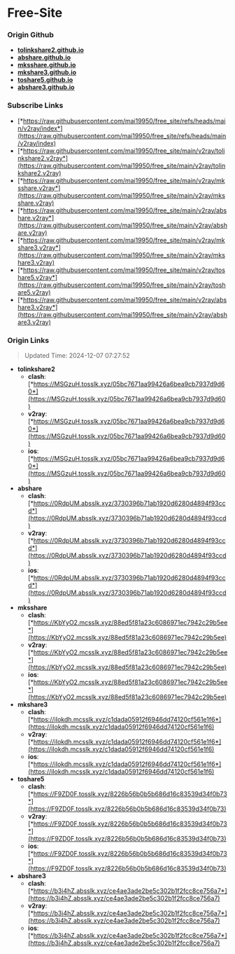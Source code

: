 # Free-Site

### Origin Github

- [**tolinkshare2.github.io**](https://github.com/tolinkshare2/tolinkshare2.github.io)
- [**abshare.github.io**](https://github.com/abshare/abshare.github.io)
- [**mksshare.github.io**](https://github.com/mksshare/mksshare.github.io)
- [**mkshare3.github.io**](https://github.com/mkshare3/mkshare3.github.io)
- [**toshare5.github.io**](https://github.com/toshare5/toshare5.github.io)
- [**abshare3.github.io**](https://github.com/abshare3/abshare3.github.io)

### Subscribe Links

- [*https://raw.githubusercontent.com/mai19950/free_site/refs/heads/main/v2ray/index*](https://raw.githubusercontent.com/mai19950/free_site/refs/heads/main/v2ray/index)
- [*https://raw.githubusercontent.com/mai19950/free_site/main/v2ray/tolinkshare2.v2ray*](https://raw.githubusercontent.com/mai19950/free_site/main/v2ray/tolinkshare2.v2ray)
- [*https://raw.githubusercontent.com/mai19950/free_site/main/v2ray/mksshare.v2ray*](https://raw.githubusercontent.com/mai19950/free_site/main/v2ray/mksshare.v2ray)
- [*https://raw.githubusercontent.com/mai19950/free_site/main/v2ray/abshare.v2ray*](https://raw.githubusercontent.com/mai19950/free_site/main/v2ray/abshare.v2ray)
- [*https://raw.githubusercontent.com/mai19950/free_site/main/v2ray/mkshare3.v2ray*](https://raw.githubusercontent.com/mai19950/free_site/main/v2ray/mkshare3.v2ray)
- [*https://raw.githubusercontent.com/mai19950/free_site/main/v2ray/toshare5.v2ray*](https://raw.githubusercontent.com/mai19950/free_site/main/v2ray/toshare5.v2ray)
- [*https://raw.githubusercontent.com/mai19950/free_site/main/v2ray/abshare3.v2ray*](https://raw.githubusercontent.com/mai19950/free_site/main/v2ray/abshare3.v2ray)

### Origin Links

> Updated Time: 2024-12-07 07:27:52

- **tolinkshare2**
  - **clash**: [*https://MSGzuH.tosslk.xyz/05bc7671aa99426a6bea9cb7937d9d60*](https://MSGzuH.tosslk.xyz/05bc7671aa99426a6bea9cb7937d9d60)
  - **v2ray**: [*https://MSGzuH.tosslk.xyz/05bc7671aa99426a6bea9cb7937d9d60*](https://MSGzuH.tosslk.xyz/05bc7671aa99426a6bea9cb7937d9d60)
  - **ios**: [*https://MSGzuH.tosslk.xyz/05bc7671aa99426a6bea9cb7937d9d60*](https://MSGzuH.tosslk.xyz/05bc7671aa99426a6bea9cb7937d9d60)
- **abshare**
  - **clash**: [*https://0RdpUM.absslk.xyz/3730396b71ab1920d6280d4894f93ccd*](https://0RdpUM.absslk.xyz/3730396b71ab1920d6280d4894f93ccd)
  - **v2ray**: [*https://0RdpUM.absslk.xyz/3730396b71ab1920d6280d4894f93ccd*](https://0RdpUM.absslk.xyz/3730396b71ab1920d6280d4894f93ccd)
  - **ios**: [*https://0RdpUM.absslk.xyz/3730396b71ab1920d6280d4894f93ccd*](https://0RdpUM.absslk.xyz/3730396b71ab1920d6280d4894f93ccd)
- **mksshare**
  - **clash**: [*https://KbYyO2.mcsslk.xyz/88ed5f81a23c6086971ec7942c29b5ee*](https://KbYyO2.mcsslk.xyz/88ed5f81a23c6086971ec7942c29b5ee)
  - **v2ray**: [*https://KbYyO2.mcsslk.xyz/88ed5f81a23c6086971ec7942c29b5ee*](https://KbYyO2.mcsslk.xyz/88ed5f81a23c6086971ec7942c29b5ee)
  - **ios**: [*https://KbYyO2.mcsslk.xyz/88ed5f81a23c6086971ec7942c29b5ee*](https://KbYyO2.mcsslk.xyz/88ed5f81a23c6086971ec7942c29b5ee)
- **mkshare3**
  - **clash**: [*https://iIokdh.mcsslk.xyz/c1dada05912f6946dd74120cf561e1f6*](https://iIokdh.mcsslk.xyz/c1dada05912f6946dd74120cf561e1f6)
  - **v2ray**: [*https://iIokdh.mcsslk.xyz/c1dada05912f6946dd74120cf561e1f6*](https://iIokdh.mcsslk.xyz/c1dada05912f6946dd74120cf561e1f6)
  - **ios**: [*https://iIokdh.mcsslk.xyz/c1dada05912f6946dd74120cf561e1f6*](https://iIokdh.mcsslk.xyz/c1dada05912f6946dd74120cf561e1f6)
- **toshare5**
  - **clash**: [*https://F9ZD0F.tosslk.xyz/8226b56b0b5b686d16c83539d34f0b73*](https://F9ZD0F.tosslk.xyz/8226b56b0b5b686d16c83539d34f0b73)
  - **v2ray**: [*https://F9ZD0F.tosslk.xyz/8226b56b0b5b686d16c83539d34f0b73*](https://F9ZD0F.tosslk.xyz/8226b56b0b5b686d16c83539d34f0b73)
  - **ios**: [*https://F9ZD0F.tosslk.xyz/8226b56b0b5b686d16c83539d34f0b73*](https://F9ZD0F.tosslk.xyz/8226b56b0b5b686d16c83539d34f0b73)
- **abshare3**
  - **clash**: [*https://b3i4hZ.absslk.xyz/ce4ae3ade2be5c302b1f2fcc8ce756a7*](https://b3i4hZ.absslk.xyz/ce4ae3ade2be5c302b1f2fcc8ce756a7)
  - **v2ray**: [*https://b3i4hZ.absslk.xyz/ce4ae3ade2be5c302b1f2fcc8ce756a7*](https://b3i4hZ.absslk.xyz/ce4ae3ade2be5c302b1f2fcc8ce756a7)
  - **ios**: [*https://b3i4hZ.absslk.xyz/ce4ae3ade2be5c302b1f2fcc8ce756a7*](https://b3i4hZ.absslk.xyz/ce4ae3ade2be5c302b1f2fcc8ce756a7)
